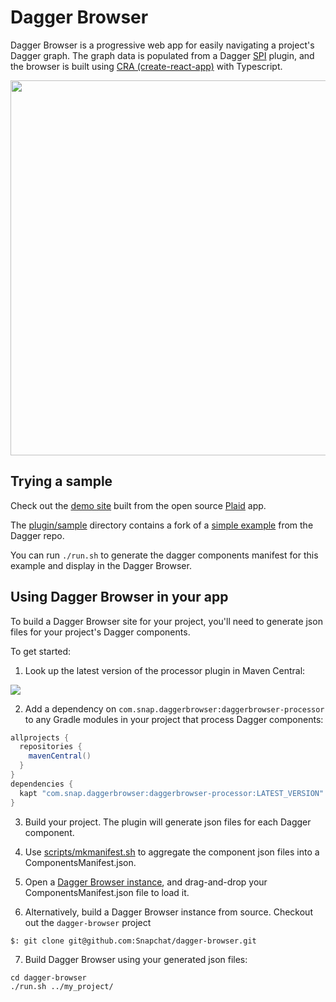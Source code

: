 # Dagger Browser

Dagger Browser is a progressive web app for easily navigating a project's Dagger graph. The graph data is populated from a Dagger [SPI](https://dagger.dev/spi.html) plugin, and the browser is built using
[CRA (create-react-app)](https://github.com/facebook/create-react-app) with Typescript.

<img src="docs/plaid_screenshot.png" width="600" />

## Trying a sample

Check out the [demo site](https://snapchat.github.io/dagger-browser/plaid) built from the open source 
[Plaid](https://github.com/android/plaid) app.

The [plugin/sample](plugin/sample)
directory contains a fork of a [simple example](https://github.com/google/dagger/tree/master/examples/simple) from the Dagger repo. 

You can run `./run.sh` to generate the dagger components manifest for this example and display in the Dagger Browser.

## Using Dagger Browser in your app

To build a Dagger Browser site for your project, you'll need to generate json files for your project's Dagger components.

To get started:

1. Look up the latest version of the processor plugin in Maven Central:
<img src="https://img.shields.io/maven-central/v/com.snap.daggerbrowser/daggerbrowser-processor"/>

2. Add a dependency on `com.snap.daggerbrowser:daggerbrowser-processor` to any Gradle modules in your project that process Dagger components:
```groovy
allprojects {
  repositories {
    mavenCentral()
  }
}
dependencies {
  kapt "com.snap.daggerbrowser:daggerbrowser-processor:LATEST_VERSION"
}  
```
3. Build your project. The plugin will generate json files for each Dagger component.

4. Use [scripts/mkmanifest.sh](https://github.com/Snapchat/dagger-browser/blob/master/scripts/mkmanifest.sh) to aggregate the component json files into a ComponentsManifest.json.

5. Open a [Dagger Browser instance](https://snapchat.github.io/dagger-browser/home/#/), and drag-and-drop your ComponentsManifest.json file to load it.

6. Alternatively, build a Dagger Browser instance from source. Checkout out the `dagger-browser` project
```
$: git clone git@github.com:Snapchat/dagger-browser.git
```
7. Build Dagger Browser using your generated json files:
```
cd dagger-browser
./run.sh ../my_project/
```
